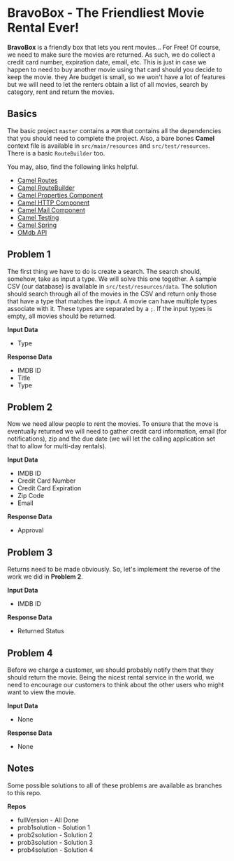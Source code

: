 BravoBox - The Friendliest Movie Rental Ever!
=============================================

**BravoBox** is a friendly box that lets you rent movies... For Free! Of course, we need to make sure
the movies are returned. As such, we do collect a credit card number, expiration date, email, etc.
This is just in case we happen to need to buy another movie using that card should you decide to keep
the movie.
they
Are budget is small, so we won't have a lot of features but we will need to let the renters obtain a list of all 
movies, search by category, rent and return the movies.

Basics
------

The basic project `master` contains a `POM` that contains all the dependencies that you should need to 
complete the project. Also, a bare bones **Camel** context file is available in `src/main/resources` and `src/test/resources`. There is a basic `RouteBuilder` too. 

You may, also, find the following links helpful.
* [Camel Routes](http://camel.apache.org/routes.html)
* [Camel RouteBuilder](http://camel.apache.org/routebuilder.html)
* [Camel Properties Component](http://camel.apache.org/properties.html)
* [Camel HTTP Component](http://camel.apache.org/http.html)
* [Camel Mail Component](http://camel.apache.org/mail.html)
* [Camel Testing](http://camel.apache.org/testing.html)
* [Camel Spring](http://camel.apache.org/spring.html)
* [OMdb API](http://www.omdbapi.com/)

Problem 1
---------

The first thing we have to do is create a search. The search should, somehow, take as input a type. We will solve 
this one together. A sample CSV (our database) is available in `src/test/resources/data`. The solution should search 
through all of the movies in the CSV and return only those that have a type that matches the input. A movie can have multiple types associate with it. These types are separated by a `;`. If the input types is empty, all movies should be returned.

**Input Data**
* Type

**Response Data**
* IMDB ID
* Title
* Type

Problem 2
---------

Now we need allow people to rent the movies. To ensure that the move is eventually returned we will need to gather 
credit card information, email (for notifications), zip and the due date (we will let the calling application set that 
to allow for multi-day rentals).

**Input Data**
* IMDB ID
* Credit Card Number
* Credit Card Expiration
* Zip Code
* Email

**Response Data**
* Approval

Problem 3
---------

Returns need to be made obviously. So, let's implement the reverse of the work we did in **Problem 2**.

**Input Data**
* IMDB ID

**Response Data**
* Returned Status

Problem 4
---------

Before we charge a customer, we should probably notify them that they should return the movie. Being the nicest rental 
service in the world, we need to encourage our customers to think about the other users who might want to view the 
movie.

**Input Data**
* None

**Response Data**
* None

Notes
-----

Some possible solutions to all of these problems are available as branches to this repo.

 **Repos**
* fullVersion - All Done
* prob1solution - Solution 1
* prob2solution - Solution 2
* prob3solution - Solution 3
* prob4solution - Solution 4